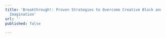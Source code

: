 ```yaml
---
title: 'Breakthrough!: Proven Strategies to Overcome Creative Block and Spark Your
  Imagination'
url: ''
published: false

---
```

